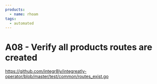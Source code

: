 ```yaml
---
products:
  - name: rhoam
tags:
  - automated
---
```


# A08 - Verify all products routes are created

https://github.com/integr8ly/integreatly-operator/blob/master/test/common/routes_exist.go
